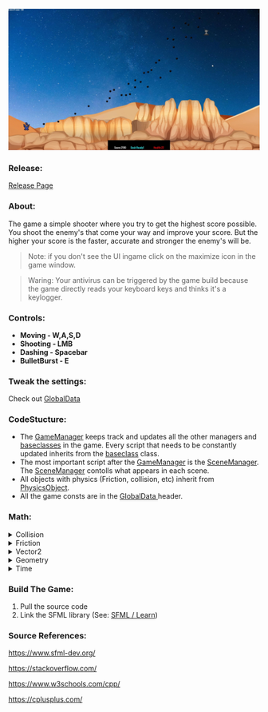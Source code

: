 ![game screenshot!](/READMEFiles/GameScreenshot.jpg)

### Release:

[Release Page](https://github.com/IvarNuij/Kernmodule-cpp/releases)

### About:

The game a simple shooter where you try to get the highest score possible. You shoot the enemy's that come your way and improve your score. But the higher your score is the faster, accurate and stronger the enemy's will be.

> Note: if you don't see the UI ingame click on the maximize icon in the game window.

> Waring: Your antivirus can be triggered by the game build because the game directly reads your keyboard keys and thinks it's a keylogger.


### Controls:

- **Moving     - W,A,S,D**
- **Shooting   - LMB**
- **Dashing     - Spacebar**
- **BulletBurst - E**

### Tweak the settings:

Check out [GlobalData](https://github.com/IvarNuij/Kernmodule-cpp/blob/main/kernmodule-cpp/GlobalData.h)

### CodeStucture:

- The [GameManager](https://github.com/IvarNuij/Kernmodule-cpp/blob/main/kernmodule-cpp/GameManager.cpp) keeps track and updates all the other managers and [baseclasses](https://github.com/IvarNuij/Kernmodule-cpp/blob/main/kernmodule-cpp/BaseClass.cpp) in the game. Every script that needs to be constantly updated inherits from the [baseclass](https://github.com/IvarNuij/Kernmodule-cpp/blob/main/kernmodule-cpp/BaseClass.cpp) class.
- The most important script after the [GameManager](https://github.com/IvarNuij/Kernmodule-cpp/blob/main/kernmodule-cpp/GameManager.cpp) is the [SceneManager](https://github.com/IvarNuij/Kernmodule-cpp/blob/main/kernmodule-cpp/SceneManager.cpp). The [SceneManager](https://github.com/IvarNuij/Kernmodule-cpp/blob/main/kernmodule-cpp/SceneManager.cpp) contolls what appears in each scene.
- All objects with physics (Friction, collision, etc) inherit from [PhysicsObject](https://github.com/IvarNuij/Kernmodule-cpp/blob/main/kernmodule-cpp/PhysicsObject.cpp).
- All the game consts are in the [GlobalData ](https://github.com/IvarNuij/Kernmodule-cpp/blob/main/kernmodule-cpp/GlobalData.h)header.

### Math:

<details>
<summary>Collision</summary>

The collision is calculated in squares around each [PhysicsObject](https://github.com/IvarNuij/Kernmodule-cpp/blob/main/kernmodule-cpp/PhysicsObject.cpp). 

![Debug screenshot!](/READMEFiles/DebugScreenshot.jpg)

When 2 objects collide they take damage based on the force in newton, the velocity and position is calculated after that.

For more info see: [CollisionManager](https://github.com/IvarNuij/Kernmodule-cpp/blob/main/kernmodule-cpp/CollisionManager.cpp)

</details>

<details>
<summary>Friction</summary>

First the normalforce is calculated and if the object is static the staticFrictionCoefficient will be applied. If the object isn't static the kineticFrictionCoefficient will be applied. After that the fore will be converted to velocity and is applied on the object.

For more info see: [PhysicsObject](https://github.com/IvarNuij/Kernmodule-cpp/blob/main/kernmodule-cpp/PhysicsObject.cpp#L79)

</details>

<details>
<summary>Vector2</summary>

See: [Vector2](https://github.com/IvarNuij/Kernmodule-cpp/blob/main/kernmodule-cpp/Vector2.cpp)

</details>

<details>
<summary>Geometry</summary>

Calculating the velocity of a bullet:

```
//Calc radian player to mouse
float distanceX = player->pos.x - mousePos.x;
float distanceY = player->pos.y - mousePos.y;  
float mouseRadian = std::atan2(distanceY, distanceX);

//calc Bullet Origin Point
player->playerBulletOrigin = watenk::Vector2(player->pos.x + playerBulletOriginRadius * -std::cos(mouseRadian), player->pos.y + playerBulletOriginRadius * -std::sin(mouseRadian));

//Calc BulletVelocity
watenk::Vector2 bulletNewton(-std::cos(mouseRadian) * bulletSpeed, -std::sin(mouseRadian) * bulletSpeed);
```

</details>

<details>
<summary>Time</summary>

The TimeManager calculates the frameTime, frameRate, upsTime and deltaTime.

For more info see: [TimeManager](https://github.com/IvarNuij/Kernmodule-cpp/blob/main/kernmodule-cpp/TimeManager.cpp)

</details>

### Build The Game:

1. Pull the source code
2. Link the SFML library (See: [SFML / Learn](https://www.sfml-dev.org/tutorials/2.5/start-vc.php))

### Source References:

<https://www.sfml-dev.org/>

<https://stackoverflow.com/>

<https://www.w3schools.com/cpp/>

<https://cplusplus.com/>